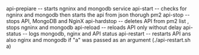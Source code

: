 api-prepiare -- starts ngninx and mongodb service
api-start -- checks for ngninx and mongodb then starts the api from json thorugh pm2 
api-stop -- stops API, MongoDB and NginX
api-hardstop -- deletes API from pm2 list , stops ngninx and mongodb
api-reload -- reloads API only without delay
api-status -- logs mongodb, nginx and API status
api-restart -- restarts API ans also nginx and mongodb if "a" was passed as an argument (./api-restart.sh a)